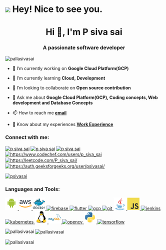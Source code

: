 <h1><img src="https://emojis.slackmojis.com/emojis/images/1531849430/4246/blob-sunglasses.gif?1531849430" width="30"/> Hey! Nice to see you.</h1>
<h3 align="center"> <!--  from Noida, India <img src="https://media.giphy.com/media/VgCDAzcKvsR6OM0uWg/giphy.gif" width="50" draggable="false" --></h3> 

<h1 align="center">Hi 👋, I'm P siva sai</h1>
<h3 align="center">A passionate software developer</h3>

<p align="left"> <img src="https://komarev.com/ghpvc/?username=pallasivasai&label=Profile%20views&color=0e75b6&style=flat" alt="pallasivasai" /> </p>

- 🔭 I’m currently working on **Google Cloud Platform(GCP)**

- 🌱 I’m currently learning **Cloud, Development**

- 👯 I’m looking to collaborate on **Open source contribution**

- 💬 Ask me about **Google Cloud Platform(GCP), Coding concepts, Web development and Database Concepts**

- 📫 How to reach me [**email**](mailto:psairabel143@gmail.com)

- 📄 Know about my experiences [**Work Experience**](https://drive.google.com/drive/folders/10o1s87RiphtN1XYGb2hIHXgs2O4R1iAz)

<h3 align="left">Connect with me:</h3>
<p align="left">
<a href="https://www.linkedin.com/in/p-siva-sai-10686417a/" target="blank"><img align="center" src="https://raw.githubusercontent.com/rahuldkjain/github-profile-readme-generator/master/src/images/icons/Social/linked-in-alt.svg" alt="p siva sai" height="30" width="40" /></a>
<a href="https://www.facebook.com/psivasaihacker143" target="blank"><img align="center" src="https://raw.githubusercontent.com/rahuldkjain/github-profile-readme-generator/master/src/images/icons/Social/facebook.svg" alt="p siva sai" height="30" width="40" /></a>
<a href="https://instagram.com/p_siva_sai" target="blank"><img align="center" src="https://raw.githubusercontent.com/rahuldkjain/github-profile-readme-generator/master/src/images/icons/Social/instagram.svg" alt="p siva sai" height="30" width="40" /></a>
<a href="https://www.codechef.com/users/p_siva_sai" target="blank"><img align="center" src="https://cdn.jsdelivr.net/npm/simple-icons@3.1.0/icons/codechef.svg" alt="https://www.codechef.com/users/p_siva_sai" height="30" width="40" /></a>
<a href="https://www.leetcode.com/P_siva_sai/" target="blank"><img align="center" src="https://raw.githubusercontent.com/rahuldkjain/github-profile-readme-generator/master/src/images/icons/Social/leet-code.svg" alt="https://leetcode.com/P_siva_sai/" height="30" width="40" /></a>
<a href="https://auth.geeksforgeeks.org/user/https://auth.geeksforgeeks.org/user/psivasai/" target="blank"><img align="center" src="https://raw.githubusercontent.com/rahuldkjain/github-profile-readme-generator/master/src/images/icons/Social/geeks-for-geeks.svg" alt="https://auth.geeksforgeeks.org/user/psivasai/" height="30" width="40" /></a>

  
  
<a href="https://www.hackerrank.com/psivasai1234342424" target="blank"><img align="center" src="https://raw.githubusercontent.com/rahuldkjain/github-profile-readme-generator/master/src/images/icons/Social/hackerrank.svg" alt="psivasai" height="30" width="40" /></a>
</p>

<h3 align="left">Languages and Tools:</h3>
<p align="left"> <a href="https://developer.android.com" target="_blank"> <img src="https://raw.githubusercontent.com/devicons/devicon/master/icons/android/android-original-wordmark.svg" alt="android" width="40" height="40"/> </a> <a href="https://aws.amazon.com" target="_blank"> <img src="https://raw.githubusercontent.com/devicons/devicon/master/icons/amazonwebservices/amazonwebservices-original-wordmark.svg" alt="aws" width="40" height="40"/> </a> <a href="https://www.docker.com/" target="_blank"> <img src="https://raw.githubusercontent.com/devicons/devicon/master/icons/docker/docker-original-wordmark.svg" alt="docker" width="40" height="40"/> </a> <a href="https://firebase.google.com/" target="_blank"> <img src="https://www.vectorlogo.zone/logos/firebase/firebase-icon.svg" alt="firebase" width="40" height="40"/> </a> <a href="https://flutter.dev" target="_blank"> <img src="https://www.vectorlogo.zone/logos/flutterio/flutterio-icon.svg" alt="flutter" width="40" height="40"/> </a> <a href="https://cloud.google.com" target="_blank"> <img src="https://www.vectorlogo.zone/logos/google_cloud/google_cloud-icon.svg" alt="gcp" width="40" height="40"/> </a> <a href="https://git-scm.com/" target="_blank"> <img src="https://www.vectorlogo.zone/logos/git-scm/git-scm-icon.svg" alt="git" width="40" height="40"/> </a> <a href="https://www.java.com" target="_blank"> <img src="https://raw.githubusercontent.com/devicons/devicon/master/icons/java/java-original.svg" alt="java" width="40" height="40"/> </a> <a href="https://developer.mozilla.org/en-US/docs/Web/JavaScript" target="_blank"> <img src="https://raw.githubusercontent.com/devicons/devicon/master/icons/javascript/javascript-original.svg" alt="javascript" width="40" height="40"/> </a> <a href="https://www.jenkins.io" target="_blank"> <img src="https://www.vectorlogo.zone/logos/jenkins/jenkins-icon.svg" alt="jenkins" width="40" height="40"/> </a> <a href="https://kubernetes.io" target="_blank"> <img src="https://www.vectorlogo.zone/logos/kubernetes/kubernetes-icon.svg" alt="kubernetes" width="40" height="40"/> </a> <a href="https://www.linux.org/" target="_blank"> <img src="https://raw.githubusercontent.com/devicons/devicon/master/icons/linux/linux-original.svg" alt="linux" width="40" height="40"/> </a> <a href="https://www.mysql.com/" target="_blank"> <img src="https://raw.githubusercontent.com/devicons/devicon/master/icons/mysql/mysql-original-wordmark.svg" alt="mysql" width="40" height="40"/> </a> <a href="https://opencv.org/" target="_blank"> <img src="https://www.vectorlogo.zone/logos/opencv/opencv-icon.svg" alt="opencv" width="40" height="40"/> </a> <a href="https://www.python.org" target="_blank"> <img src="https://raw.githubusercontent.com/devicons/devicon/master/icons/python/python-original.svg" alt="python" width="40" height="40"/> </a> <a href="https://www.tensorflow.org" target="_blank"> <img src="https://www.vectorlogo.zone/logos/tensorflow/tensorflow-icon.svg" alt="tensorflow" width="40" height="40"/> </a> </p>

<p><img align="left" src="https://github-readme-stats.vercel.app/api/top-langs?username=pallasivasai&show_icons=true&locale=en&layout=compact" alt="pallasivasai" /></p>

<p>&nbsp;<img align="center" src="https://github-readme-stats.vercel.app/api?username=pallasivasai&show_icons=true&locale=en" alt="pallasivasai" /></p>

<p><img align="center" src="https://github-readme-streak-stats.herokuapp.com/?user=pallasivasai&" alt="pallasivasai" /></p>
